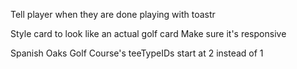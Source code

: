 <!-- JAVASCRIPT -->
Tell player when they are done playing with toastr
<!-- HTML / BOOTSTRAP -->
Style card to look like an actual golf card
Make sure it's responsive
<!-- BUGS -->

<!-- FOLLOW UP -->

<!-- NOTES -->
Spanish Oaks Golf Course's teeTypeIDs start at 2 instead of 1

